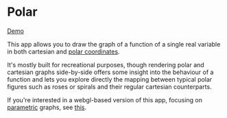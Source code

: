 # Polar

[Demo](https://stefk.github.io/polar/)

This app allows you to draw the graph of a function
of a single real variable in both cartesian and
[polar coordinates](https://en.wikipedia.org/wiki/Polar_coordinate_system).

It's mostly built for recreational purposes, though
rendering polar and cartesian graphs side-by-side
offers some insight into the behaviour of a function
and lets you explore directly the mapping between
typical polar figures such as roses or spirals and
their regular cartesian counterparts.

If you're interested in a webgl-based version of
this app, focusing on [parametric](https://en.wikipedia.org/wiki/Parametric_equation)
graphs, see [this](https://github.com/stefk/parametric).

